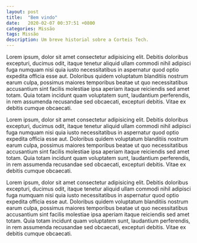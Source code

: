 ```yaml
---
layout: post
title:  "Bem vindo"
date:   2020-02-07 00:37:51 +0800
categories: Missão
tags: Missão
description: Um breve historial sobre a Corteis Tech.
---
```


Lorem ipsum, dolor sit amet consectetur adipisicing elit. Debitis doloribus excepturi, ducimus odit, itaque tenetur aliquid ullam commodi nihil adipisci fuga numquam nisi quia iusto necessitatibus in aspernatur quod optio expedita officia esse aut. Doloribus quidem voluptatum blanditiis nostrum earum culpa, possimus maiores temporibus beatae ut quo necessitatibus accusantium sint facilis molestiae ipsa aperiam itaque reiciendis sed amet totam. Quia totam incidunt quam voluptatem sunt, laudantium perferendis, in rem assumenda recusandae sed obcaecati, excepturi debitis. Vitae ex debitis cumque obcaecati.

Lorem ipsum, dolor sit amet consectetur adipisicing elit. Debitis doloribus excepturi, ducimus odit, itaque tenetur aliquid ullam commodi nihil adipisci fuga numquam nisi quia iusto necessitatibus in aspernatur quod optio expedita officia esse aut. Doloribus quidem voluptatum blanditiis nostrum earum culpa, possimus maiores temporibus beatae ut quo necessitatibus accusantium sint facilis molestiae ipsa aperiam itaque reiciendis sed amet totam. Quia totam incidunt quam voluptatem sunt, laudantium perferendis, in rem assumenda recusandae sed obcaecati, excepturi debitis. Vitae ex debitis cumque obcaecati.

Lorem ipsum, dolor sit amet consectetur adipisicing elit. Debitis doloribus excepturi, ducimus odit, itaque tenetur aliquid ullam commodi nihil adipisci fuga numquam nisi quia iusto necessitatibus in aspernatur quod optio expedita officia esse aut. Doloribus quidem voluptatum blanditiis nostrum earum culpa, possimus maiores temporibus beatae ut quo necessitatibus accusantium sint facilis molestiae ipsa aperiam itaque reiciendis sed amet totam. Quia totam incidunt quam voluptatem sunt, laudantium perferendis, in rem assumenda recusandae sed obcaecati, excepturi debitis. Vitae ex debitis cumque obcaecati.